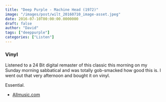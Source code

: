 ```yaml
---
title: "Deep Purple - Machine Head (1972)"
image: "/images/post/wilt_20160710_image-asset.jpeg"
date: 2016-07-10T00:00:00.0000000
draft: false
author: "David"
tags: ["deeppurple"]
categories: ["Listen"]
---
```

### **Vinyl**

 Listened to a 24 Bit digital remaster of this classic this morning on my Sunday morning sabbatical and was totally gob-smacked how good this is. I went out that very afternoon and bought it on vinyl.

 Essential.

-  [Allmusic.com](http://www.allmusic.com/album/machine-head-mw0000189625)